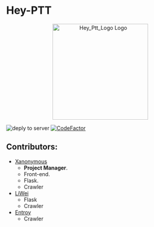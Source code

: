 # Hey-PTT

<p align="center">
  <a href="https://ptt.npc-go.com" target="_blank">
    <img alt="Hey_Ptt_Logo Logo" width="256px" src="https://i.imgur.com/dLHhTGV.png">
  </a>
</p>


![deply to server](https://github.com/NPC-GO/hey-ptt/workflows/deply%20to%20server/badge.svg)
[![CodeFactor](https://www.codefactor.io/repository/github/npc-go/hey-ptt/badge)](https://www.codefactor.io/repository/github/npc-go/hey-ptt)

## Contributors:
- [Xanonymous](https://github.com/Xanonymous-GitHub)
    - **Project Manager**.
    - Front-end.
    - Flask.
    - Crawler
- [LiWei](https://github.com/txya900619)
    - Flask
    - Crawler
- [Entroy](https://github.com/entroy0421)
    - Crawler

